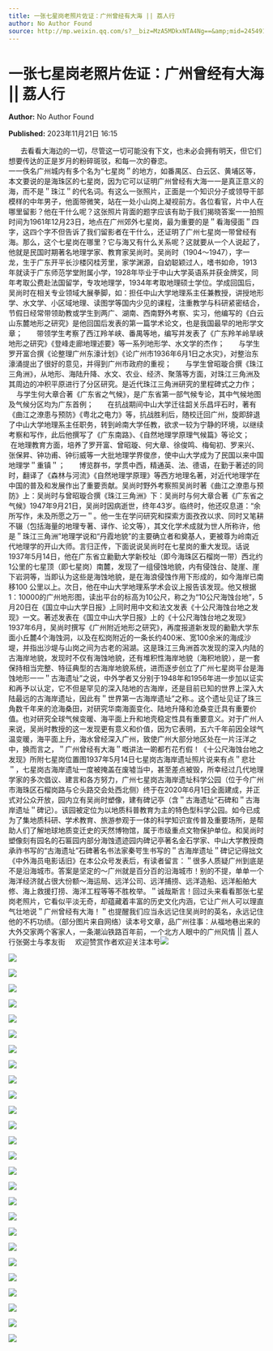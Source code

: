 ```yaml
---
title: 一张七星岗老照片佐证：广州曾经有大海 || 荔人行
author: No Author Found
source: http://mp.weixin.qq.com/s?__biz=MzA5MDkxNTA4Ng==&amp;mid=2454914401&amp;idx=1&amp;sn=d32d1fb6933fb854cac227ed3ea06792&amp;chksm=87a3cd00b0d444161ea84cace2282f31ca64664ff1b5b28f71e27c0bd40de71f3f1913b330bc&poc_token=HJ_Do2ejHyO-wNZGG8Q1S8FdPgy1YBBEob-nUEme
---
```


# 一张七星岗老照片佐证：广州曾经有大海 || 荔人行

**Author:** No Author Found

**Published:** 2023年11月21日 16:15

      去看看大海边的一切，尽管这一切可能没有下文，也未必会拥有明天，但它们想要传达的正是岁月的粉碎斑驳，和每一次的眷恋。                                              一一佚名广州城内有多个名为“七星岗＂的地方，如番禺区、白云区、黄埔区等，本文要说的是海珠区的七星岗，因为它可以证明广州曾经有大海一一是真正意义的海，而不是＂珠江＂的代名词。有这么一张照片，正面是一个知识分子或领导干部模样的中年男子，他面带微笑，站在一处小山岗上凝视前方。各位看官，片中人在哪里留影？他在干什么呢？这张照片背面的题字应该有助于我们揭晓答案一一拍照时间为1961年12月23日，地点在广州郊外七星岗，最为重要的是＂看海侵面＂四字，这四个字不但告诉了我们留影者在干什么，还证明了广州七星岗一带曾经有海。那么，这个七星岗在哪里？它与海又有什么关系呢？这就要从一个人说起了，他就是民国时期著名地理学家、教育家吴尚时。吴尚时（1904～1947），字一龙，生于广东开平长沙楼冈桂芳里，家学渊源，自幼聪颖过人，嗜书如命，1913年就读于广东师范学堂附属小学，1928年毕业于中山大学英语系并获金牌奖，同年考取公费赴法国留学，专攻地理学，1934年考取地理硕士学位。学成回国后，吴尚时在相关专业领域大展拳脚，如：担任中山大学地理系主任兼教授，讲授地形学、水文学、小区域地理、读图学等国内少见的课程，注重教学与科研紧密结合，节假日经常带领助教或学生到两广、湖南、西南野外考察、实习，他编写的《白云山东麓地形之研究》是他回国后发表的第一篇学术论文，也是我国最早的地形学文章；       带领学生考察了西江羚羊峡、番禺等地，编写并发表了《广东羚羊岭旱峡地形之研究》《登峰走廊地理述要》等一系列地形学、水文学的杰作；       与学生罗开富合撰《论整理广州东濠计划》《论广州市1936年6月1日之水灾》，对整治东濠涌提出了很好的意见，并得到广州市政府的重视；       与学生曾昭璇合撰《珠江三角洲》，从地形、海陆升降、水文、农业、经济、聚落等方面，对珠江三角洲及其周边的冲积平原进行了分区研究。是近代珠江三角洲研究的里程碑式之力作；        与学生何大章合著《广东省之气候》，是广东省第一部气候专论，其中气候地图及气候分区均为广东首例；       在抗战期间中山大学迁往韶关乐昌坪石时，著有《曲江之潦患与预防》《粤北之电力》等，抗战胜利后，随校迁回广州，旋即辞退了中山大学地理系主任职务，转到岭南大学任教，欲求一较为宁静的环境，以继续考察和写作，此后他撰写了《广东南路》、《自然地理学原理气候篇》等论文；       在地理教育方面，培养了罗开富、曾昭璇、何大章、徐俊鸣、梅甸初、罗来兴、张保昇、钟功甫、钟衍威等一大批地理学界俊彦，使中山大学成为了民国以来中国地理学＂重镇＂；       博览群书，学贯中西，精通英、法、德语，在勤于著述的同时，翻译了《森林与河流》《自然地理学原理》等西方地理名著，对近代地理学在中国的普及和发展作出了重要贡献。吴尚时野外考察照吴尚时著《曲江之潦患与预防》上：吴尚时与曾昭璇合撰《珠江三角洲》下：吴尚时与何大章合著《广东省之气候》1947年9月21日，吴尚时因病逝世，终年43岁。临终时，他还叹息道：“余所写作，未及所愿之万一＂。他一生在学问研究和探索方面孜孜以求、同时又笔耕不辍（包括海量的地理专著、译作、论文等），其文化学术成就为世人所称许，他是＂珠江三角洲”地理学说和“丹霞地貌”的主要确立者和奠基人，更被尊为岭南近代地理学的开山大师。言归正传，下面说说吴尚时在七星岗的重大发现。话说1937年5月14日，他在广东省立勷勤大学新校址（即今海珠区石榴岗一带）西北约1公里的七星顶（即七星岗）南麓，发现了一组侵蚀地貌，内有侵蚀台、陡崖、崖下岩洞等，当即认为这些是海蚀地貌，是在海浪侵蚀作用下形成的，如今海岸已南移100 公里以上。次日，他在中山大学地理系学术会议上报告该发现。他又根据1：10000的广州地形图，读出平台的标高为10公尺，称之为“10公尺海蚀台地”，5月20日在《国立中山大学日报》上同时用中文和法文发表《十公尺海蚀台地之发现》一文。著述发表在《国立中山大学日报》上的《十公尺海蚀台地之发现》1937年6月，吴尚时撰写《广州附近地形之研究》，再度报道新发现的勷勤大学东面小丘麓4个海蚀洞，以及在松岗附近的一条长约400米、宽100余米的海成沙堤，并指出沙堤与山岗之间为古老的潟湖。这是珠江三角洲首次发现的深入内陆的古海岸地貌，发现时不仅有海蚀地貌，还有堆积性海岸地貌（海积地貌），是一套保持相当完整、特征典型的古海岸地貌系统，进而逐步创立了广州七星岗平台是海蚀地形一一＂古海遗址”之说，中外学者又分别于1948年和1956年进一步加以证实和再予以认定，它不但是罕见的深入陆地的古海岸，还是目前已知的世界上深入大陆最远的古海岸遗址，因此有＂世界第一古海岸遗址”之称.。这个遗址见证了珠三角数千年来的沧海桑田，对研究华南海面变化、陆地升降和沧桑变迁具有重要价值。也对研究全球气候变暖、海平面上升和地壳稳定性具有重要意义。对于广州人来说，吴尚时教授的这一发现更有意义和价值，因为它表明，五六千年前因全球气温变暖，海平面上升，海水曾经深入广州，致使广州大部分地区处在一片汪洋之中，换而言之，＂广州曾经有大海＂嘅讲法一啲都冇花冇假！《十公尺海蚀台地之发现》所附七星岗位置图1937年5月14日七星岗古海岸遗址照片说来有点＂悲壮＂，七星岗古海岸遗址一度被掩盖在废墟当中，甚至差点被毁，所幸经过几代地理学家的多次倡议、建言和各方努力，广州七星岗古海岸遗址科学公园（位于今广州市海珠区石榴岗路与仑头路交会处西北侧）终于在2020年6月1日全面建成，并正式对公众开放，园内立有吴尚时塑像，建有碑记亭（含＂古海遗址”石碑和＂古海岸遗址＂碑记）。该园被定位为以地质科普教育为主的特色型科学公园。如今已成为了集地质科研、学术教育、旅游参观于一体的科学知识宣传普及重要场所，是帮助人们了解地球地质变迁史的天然博物馆，属于市级重点文物保护单位。和吴尚时塑像刻有园名的石匾园内部分海蚀遗迹园内碑记亭著名金石学家、中山大学教授商承祚书写的“古海遗址”石碑著名书法家秦咢生书写的＂古海岸遗址＂碑记记得拙文《中外海员电影话旧》在本公众号发表后，有读者留言：＂很多人质疑广州到底是不是沿海城市。答案是坚定的～广州就是百分百的沿海城市！别的不提，单单一个海洋经济就占很大份额～海运局、远洋公司、远洋捕捞、远洋造船、远洋船舶大修、海上救援打捞、海洋工程等等不胜枚举。＂诚哉斯言！回过头来看看那张七星岗老照片，它看似平淡无奇，却蕴藏着丰富的历史文化内涵，它让广州人可以理直气壮地说＂广州曾经有大海！＂也提醒我们应当永远记住吴尚时的英名，永远记住他的不朽功绩。（部分图片来自网络）读本号文章，品广州往事：从福地巷出来的大外交家两个客家人，一条潮汕铁路百年前，一个北方人眼中的广州风情 || 荔人行张弼士与孝友街     欢迎赞赏作者欢迎关注本号![](https://mmbiz.qpic.cn/mmbiz_jpg/PJWG74pLsMayvR1AyLpp1OwsWXJhmAMu6hEnyJ4hyVxh2jeFxNGwngJfdXCj1cuXFPwvvJjPH1NhDydQF15CRA/640?wx_fmt=jpeg)

![](https://mmbiz.qpic.cn/mmbiz_png/PJWG74pLsMZZSHcfQ32WUUQczsWia3h5Mzl1X1OcU1LG4Whd7FGibbnIwbaSDibBIdrQgdUTddM51e85xkZr8Uhyg/640)

![](https://mmbiz.qpic.cn/mmbiz_jpg/PJWG74pLsMZZSHcfQ32WUUQczsWia3h5MnXI0Kib19R9I1udDzbicHEXXFH9YNHtibazX7SwbmW0LsTvzloUSBiaTrQ/640)

![](https://mmbiz.qpic.cn/mmbiz_jpg/PJWG74pLsMZZSHcfQ32WUUQczsWia3h5M6q7oU6LPYJUYbIdmSHPFia1unQfBnIwXwuh5ibU6uw3djst9TQia7NicTQ/640)

![](https://mmbiz.qpic.cn/mmbiz_jpg/PJWG74pLsMZZSHcfQ32WUUQczsWia3h5MOS0mh9BHYrTreKhWzAP8ria1fOk2tzibxpBwOibSGibK50ylEaKwhCBwDw/640)

![](https://mmbiz.qpic.cn/mmbiz_jpg/PJWG74pLsMZZSHcfQ32WUUQczsWia3h5MrGl9DdEAiaQApFc9KWxDkDwC3YFpmzPsLDfmcQ4E8yV0zQKOxMahZrA/640)

![](https://mmbiz.qpic.cn/mmbiz_gif/PJWG74pLsMZZSHcfQ32WUUQczsWia3h5MjXaoEPnMTR3ibhxO1Mwia9P1cCPV3VaJx9ZPXc0h7cfZGgMFHKCfGuQw/640)

![](https://mmbiz.qpic.cn/mmbiz_jpg/PJWG74pLsMZZSHcfQ32WUUQczsWia3h5M234g2wHQl72tvICgEcbldy0z4CzZuic8n8uj5u7TK1QsowQCvp9Dfzg/640)

![](https://mmbiz.qpic.cn/mmbiz_jpg/PJWG74pLsMZZSHcfQ32WUUQczsWia3h5MGOjHIe6UYA3j0P0qnJ5qRFnJQ87FhIknJ1GW6R2richh2x1wCMpJyaQ/640)

![](https://mmbiz.qpic.cn/mmbiz_png/PJWG74pLsMZZSHcfQ32WUUQczsWia3h5MnZC2JrtRZv7EgZgW0u2ia02nH0XBKLFEY466xGJ4gGlMoyJ3SBV6HBw/640)

![](https://mmbiz.qpic.cn/mmbiz_jpg/PJWG74pLsMZZSHcfQ32WUUQczsWia3h5M4pScqyn9eZeXaSv2FmLKNIl1Yrutx07kpPy3U6oicD0ONe3MkV6oBlA/640)

![](https://mmbiz.qpic.cn/mmbiz_jpg/PJWG74pLsMZZSHcfQ32WUUQczsWia3h5MSOJueZf2Z3gEeibDcN2of3Lwqib45061zG1iaeuETHicjqxXnuh2m1VogQ/640)

![](https://mmbiz.qpic.cn/mmbiz_jpg/PJWG74pLsMZZSHcfQ32WUUQczsWia3h5MqUc4fIkBkWLSnkIyoIOk5JibtU64p43GMvTBLWQI6OjI2CYJcSakthA/640)

![](https://mmbiz.qpic.cn/mmbiz_jpg/PJWG74pLsMZZSHcfQ32WUUQczsWia3h5M4mZuvYESlEd6wZjLPvFwvXfxqgKPyE9FaYDIUCc2HDnOP5EyWFxcSg/640)

![](https://mmbiz.qpic.cn/mmbiz_jpg/PJWG74pLsMZZSHcfQ32WUUQczsWia3h5MhkYsEBTPwwQiaicCHrgrzeMTL0ibnanySPsEwAPxjC7dNY9Ac7eUMhKpw/640)

![](https://mmbiz.qpic.cn/mmbiz_png/PJWG74pLsMZZSHcfQ32WUUQczsWia3h5MaFGzqiafbjMPRzyYwQvicyJcw2qc9p3HScbv44BI6lXgOt5O7IbDuq4g/640)

![](https://mmbiz.qpic.cn/mmbiz_jpg/PJWG74pLsMZZSHcfQ32WUUQczsWia3h5M5baPXOPf7iaSQlHIayAcc1qxgr9tEEOchouIib3mQDxyhTUwV478m4Wg/640)

![](https://mmbiz.qpic.cn/mmbiz_jpg/PJWG74pLsMZZSHcfQ32WUUQczsWia3h5MnWkic8Eib9MtwzY3vYrz67ibAmticczNCFHtxZ9u1luUxPdf7qpic5c7E2A/640)

![](https://mmbiz.qpic.cn/mmbiz_jpg/PJWG74pLsMZZSHcfQ32WUUQczsWia3h5M6zesu68jZTiau44LjuiaKccOlSAgxTic1okZlIkr7Ac1guyhOdWbj5VHQ/640)

![](https://mmbiz.qpic.cn/mmbiz_jpg/PJWG74pLsMZZSHcfQ32WUUQczsWia3h5MebRrmRHUYh2Liay613n2NEUXXZFDDx69KZcDsnH6Nw7liauKLWiaY5rKw/640)

![](https://mmbiz.qpic.cn/mmbiz_jpg/PJWG74pLsMZZSHcfQ32WUUQczsWia3h5MdOfw4Rh6PHERUlyj9FaNicV9BmrIW6yICZcCiaesSbk402CTfLMS4j8w/640)

![](https://mmbiz.qpic.cn/mmbiz_jpg/PJWG74pLsMZZSHcfQ32WUUQczsWia3h5MY5aax8TndPhKb8H7nzyGZwXgxAtiboAkhBz38icR0RKXG1F5hdPyr2Sg/640)

![](https://mmbiz.qpic.cn/mmbiz_jpg/PJWG74pLsMZZSHcfQ32WUUQczsWia3h5M5oWF4ibYnnZexEZL5fPj6wGcU7iahhhje8qPpTcYyxzNvHACQgOC7oaA/640)

![](https://mmbiz.qpic.cn/mmbiz_gif/PJWG74pLsMayvR1AyLpp1OwsWXJhmAMusfs1pQabdPdhBk4997RJ6orCd8NJIkE6QtgAQLO9aEydzZrVqqk7ew/640?wx_fmt=gif&wxfrom=5&wx_lazy=1)

![](https://mmbiz.qpic.cn/mmbiz_gif/PJWG74pLsMY4kze1RswORlwIruFfBicEYeomLV8Tjs3AO8zO5OIk2usXQ2wZOicfrAxou4MXF2OLDPUcfQiafn3SA/640?wx_fmt=gif&wxfrom=5&wx_lazy=1)

![](https://mmbiz.qpic.cn/mmbiz_jpg/PJWG74pLsMattAskmpcvtPqMpIAHv903ej09445slGiacxZia7YJLTjTfduepq4uPgA9SsCrq2xPG9UmJD0ao2MA/640?wx_fmt=jpeg&wxfrom=5&wx_lazy=1&wx_co=1)

![](https://mmbiz.qpic.cn/mmbiz_png/PJWG74pLsMbxzxSWsbSxWa401icEeDUWiawxAxbdgTq3LmtribGicfmgEgabFONInhdrQRwY9Y4pmxRGlAoaQAaMDA/640?wx_fmt=jpeg&wxfrom=5&wx_lazy=1&wx_co=1)



